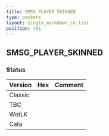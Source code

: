 ```yaml
---
title: SMSG_PLAYER_SKINNED
type: packets
layout: single_markdown_in_list
position: 701
---
```


## SMSG_PLAYER_SKINNED

### Status

Version | Hex | Comment
---------- | ---------- | ---------- 
Classic |  |  
TBC |  |  
WotLK |  |  
Cata |  |  
